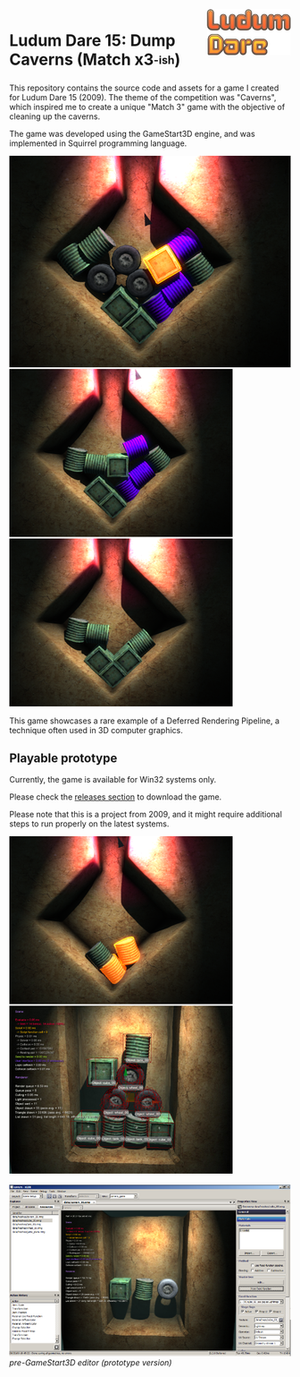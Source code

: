 <img src="img/ld-logo.png" align="right" width="150"/>

# Ludum Dare 15: Dump Caverns (Match x3<sub><sup>-ish</sup></sub>) 

This repository contains the source code and assets for a game I created for Ludum Dare 15 (2009). The theme of the competition was "Caverns", which inspired me to create a unique "Match 3" game with the objective of cleaning up the caverns.

The game was developed using the GameStart3D engine, and was implemented in Squirrel programming language.

![Screenshot](img/game-000.png)<br>
![Screenshot](img/game-001.png)
![Screenshot](img/game-002.png)<br>

This game showcases a rare example of a Deferred Rendering Pipeline, a technique often used in 3D computer graphics.

## Playable prototype 

Currently, the game is available for Win32 systems only.

Please check the [releases section](https://github.com/astrofra/ld15-dump-caverns/releases) to download the game.

Please note that this is a project from 2009, and it might require additional steps to run properly on the latest systems. 

![Screenshot](img/game-003.png)
![Editor view](img/setup.png)<br>
<br>
[![GameStart3D editor prototype](img/nedit-screenshot_thumb.png)](img/nedit-screenshot.png)<br>
_pre-GameStart3D editor (prototype version)_
